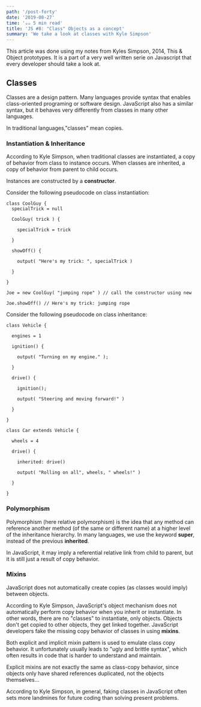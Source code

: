 ```yaml
---
path: '/post-forty'
date: '2019-08-27'
time: '☕️☕️ 5 min read'
title: 'JS #8: "Class" Objects as a concept'
summary: 'We take a look at classes with Kyle Simpson'
---
```


This article was done using my notes from Kyles Simpson, 2014, This & Object prototypes. It is a part of a very well written serie on Javascript that every developer should take a look at.

## Classes

Classes are a design pattern. Many languages provide syntax that enables class-oriented programing or software design. JavaScript also has a similar syntax, but it behaves very differently from classes in many other languages.

In traditional languages,"classes" mean copies.

### Instantiation & Inheritance

According to Kyle Simpson, when traditional classes are instantiated, a copy of behavior from class to instance occurs. When classes are inherited, a copy of behavior from parent to child occurs.

Instances are constructed by a **constructor**.

Consider the following pseudocode on class instantiation:

```
class CoolGuy {
  specialTrick = null

  CoolGuy( trick ) {

    specialTrick = trick

  }

  showOff() {

    output( "Here's my trick: ", specialTrick )

  }

}

Joe = new CoolGuy( "jumping rope" ) // call the constructor using new

Joe.showOff() // Here's my trick: jumping rope
```

Consider the following pseudocode on class inheritance:

```
class Vehicle {

  engines = 1

  ignition() {

    output( "Turning on my engine." );

  }

  drive() {

    ignition();

    output( "Steering and moving forward!" )

  }

}

class Car extends Vehicle {

  wheels = 4

  drive() {

    inherited: drive()

    output( "Rolling on all", wheels, " wheels!" )

  }

}
```

### Polymorphism

Polymorphism (here relative polymorphism) is the idea that any method can reference another method (of the same or different name) at a higher level of the inheritance hierarchy. In many languages, we use the keyword **super**, instead of the previous **inherited**.

In JavaScript, it may imply a referential relative link from child to parent, but it is still just a result of copy behavior.

### Mixins

JavaScript does not automatically create copies (as classes would imply) between objects.

According to Kyle Simpson, JavaScript's object mechanism does not automatically perform copy behavior when you inherit or instantiate. In other words, there are no "classes" to instantiate, only objects. Objects don't get copied to other objects, they get linked together. JavaScript developers fake the missing copy behavior of classes in using **mixins**.

Both explicit and implicit mixin pattern is used to emulate class copy behavior. It unfortunately usually leads to "ugly and brittle syntax", which often results in code that is harder to understand and maintain.

Explicit mixins are not exactly the same as class-copy behavior, since objects only have shared references duplicated, not the objects themselves...

According to Kyle Simpson, in general, faking classes in JavaScript often sets more landmines for future coding than solving present problems.
